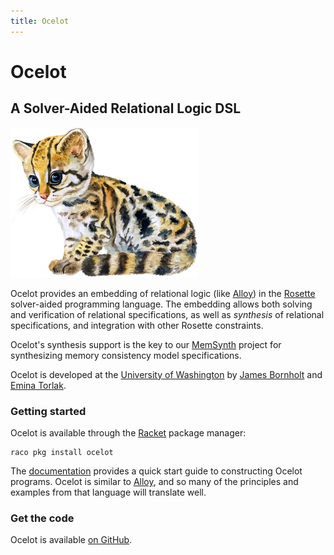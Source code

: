 ```yaml
---
title: Ocelot
---
```


# Ocelot
<h2 class="subhead">A Solver-Aided Relational Logic DSL</h2>

<img class="logo" src="img/ocelot.jpg" />

Ocelot provides an embedding of relational logic (like [Alloy](http://alloy.mit.edu))
in the [Rosette](http://emina.github.io/rosette/) solver-aided programming language.
The embedding allows both solving and verification of relational specifications,
as well as *synthesis* of relational specifications,
and integration with other Rosette constraints.

Ocelot's synthesis support is the key to our [MemSynth](http://memsynth.uwplse.org) project
for synthesizing memory consistency model specifications.

Ocelot is developed at the [University of Washington](http://cs.washington.edu)
by [James Bornholt](https://homes.cs.washington.edu/~bornholt/)
and [Emina Torlak](https://homes.cs.washington.edu/~emina/).

### Getting started

Ocelot is available through the [Racket](https://racket-lang.org) package manager:

    raco pkg install ocelot

The [documentation](https://docs.racket-lang.org/ocelot/) provides a quick start guide to constructing Ocelot programs.
Ocelot is similar to [Alloy](http://alloy.mit.edu),
and so many of the principles and examples from that language
will translate well.

### Get the code

Ocelot is available [on GitHub](https://github.com/jamesbornholt/ocelot).
